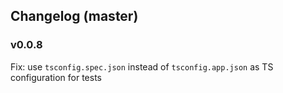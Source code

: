## Changelog (master)

### v0.0.8
Fix: use `tsconfig.spec.json` instead of `tsconfig.app.json` as TS configuration for tests
